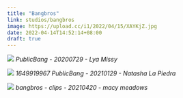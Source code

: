 ```yaml
---
title: "Bangbros"
link: studios/bangbros
image: https://upload.cc/i1/2022/04/15/XAYKjZ.jpg
date: 2022-04-14T14:52:14+08:00
draft: true
---
```


![](https://upload.cc/i1/2022/04/14/ri8jOb.jpg)
*PublicBang - 20200729 - Lya Missy*

![](https://upload.cc/i1/2022/04/14/YpGbhA.jpg)
*1649919967 PublicBang - 20210129 - Natasha La Piedra*

![](https://upload.cc/i1/2022/04/16/zuhKin.jpg)
*bangbros - clips - 20210420 - macy meadows*
